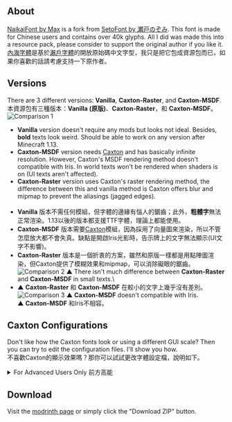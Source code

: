 ## About
[NaikaiFont by Max](https://github.com/max32002/naikaifont) is a fork from [SetoFont by 瀬戸のぞみ](https://osdn.net/projects/setofont). This font is made for Chinese users and contains over 40k glyphs. All I did was made this into a resource pack, please consider to support the original author if you like it.\
[內海字體](https://github.com/max32002/naikaifont)是基於[瀨戶字體](https://osdn.net/projects/setofont)的開放原始碼中文字型，我只是把它包成資源包而已，如果你喜歡的話請考慮支持一下原作者。

## Versions
There are 3 different versions: **Vanilla**, **Caxton-Raster**, and **Caxton-MSDF**.\
本資源包有三種版本：**Vanilla (原版)**、**Caxton-Raster**，和 **Caxton-MSDF**。
![Comparison 1](https://cdn.modrinth.com/data/EYolFDbG/images/76bf6e89e7bb75bd166cfd78cec8c41c085e8415.png)
- **Vanilla** version doesn't require any mods but looks not ideal. Besides, **bold** texts look weird. Should be able to work on any version after Minecraft 1.13.
- **Caxton-MSDF** version needs [Caxton](https://modrinth.com/mod/caxton) and has basically infinite resolution. However, Caxton's MSDF rendering method doesn't compatible with Iris. In world texts won't be rendered when shaders is on (UI texts aren't affected).
- **Caxton-Raster** version uses Caxton's raster rendering method, the difference between this and vanilla method is Caxton offers blur and mipmap to prevent the aliasings (jagged edges).
</br></br>
- **Vanilla** 版本不需任何模組，但字體的邊緣有惱人的鋸齒；此外，**粗體字**無法正常渲染。1.13以後的版本都支援TTF字體，理論上都能使用。
- **Caxton-MSDF** 版本需要[Caxton](https://modrinth.com/mod/caxton)模組，因為採用了向量圖來渲染，所以不管怎麼放大都不會失真。缺點是開啟Iris光影時，告示牌上的文字無法顯示(UI文字不影響)。
- **Caxton-Raster** 版本是一個折衷的方案，雖然和原版一樣都是用點陣圖渲染，但Caxton提供了模糊效果和mipmap，可以消除礙眼的鋸齒。
![Comparison 2](https://cdn.modrinth.com/data/EYolFDbG/images/acaae3163fe5e64f838e26b5f3deb2d67693fa70.png)
▲ There isn't much difference between **Caxton-Raster** and **Caxton-MSDF** in small texts.\
- ▲ **Caxton-Raster** 和 **Caxton-MSDF** 在較小的文字上幾乎沒有差別。
![Comparison 3](https://cdn.modrinth.com/data/EYolFDbG/images/afa1b69a62e1d70a67398038c0d01f0da630f86c.png)
▲ **Caxton-MSDF** doesn't compatible with Iris.\
▲ **Caxton-MSDF** 和Iris不相容。

## Caxton Configurations
Don't like how the Caxton fonts look or using a different GUI scale? Then you can try to edit the configuration files. I'll show you how.\
不喜歡Caxton的顯示效果嗎？那你可以試試更改字體設定檔，說明如下。

<details>
<summary>For Advanced Users Only 前方高能</summary>
This is basically copy pasted from Caxton's mod page but with some extra explanation.

## assets/minecraft/font/default.json
```json
"blur": true
```
![Config 4](https://cdn.modrinth.com/data/EYolFDbG/images/65a282b3a87c61a61f4fd8502959ccefc328ff9e.png)
Only has an effect on raster tech. If true, texels in the glyph bitmap will be interpolated.

```json
"scale_factor": 1.1,
"shadow_offset": 0.5,
"shift": [0, -0.3]
```
Control the glyph size, shadow size and glyph offset.

```json
"the_font_designer_couldnt_be_assed_to_make_an_italic_variant_so_slant_the_text": 1056964608
```
Automatically generating italic fonts. I think this is a joke made by the author, you need to convert float32 to int32 yourself then Caxton will convert it back (what the heck?). There is a dirty way to get the int number you want via Python:
```python
import struct
# change 0.5 to whatever you want
slant = 0.5 
# the output should be 1056964608
print(struct.unpack('!i', struct.pack('!f', slant))[0])
```

## assets/caxton/textures/font/NaikaiFont-Light.ttf.json and NaikaiFont-Bold.ttf.json
```json
"margin": 4
```
The number of pixels to leave around the glyph bounding box on each side. Should be "range ≤ margin ≤ 255".\
Honestly, I don't even know what it does. I have tried to set it to different numbers, but nothing happened.

```json
"range": 4
```
The width of the range around the glyph between the minimum and maximum representable signed distances. This is a positive integer no greater than 255. This also determines the width of the border drawn for glowing sign text.

```json
"max_mipmap": 2
```
![Config 1](https://cdn.modrinth.com/data/EYolFDbG/images/fe9537120ef5f61191cf7a4a476006239c2f6ede.png)
![Config 2](https://cdn.modrinth.com/data/EYolFDbG/images/b944367f63954374d3d255aed0bedd41819f1c18.png)
The maximum mipmap level (0 – 4). This is pointless to set if you’re using the MSDF rendering tech. However, it can be useful for non-pixel fonts when you’re using the raster rendering tech.\
Higher values mean lower resolution for small texts, which means less aliasings. However, some unwanted artifact may occur. Note there is a strange line under the glyph "一" in the mipmap level 4 picture.

```json
"shrinkage": 16.0
```
![Config 3](https://cdn.modrinth.com/data/EYolFDbG/images/ea70e6afe1398b9f01412ed900466d3794986d03.png)
The number of font units corresponding to each pixel in the texture atlas. This can be set to a high value if using the "msdf" font rendering tech. If you’re using "raster", then you should set this to a lower value.

```json
"tech": "raster"
```
Specifies whether to use the MSDF-based rendering method ("msdf") or to use glyph bitmaps ("raster" – EXPERIMENTAL). "msdf" is recommended for most fonts, but "raster" is more suitable for pixel fonts. In addition, only "raster" is fully compatible with Iris Shaders – text in MSDF fonts will not show up inside the world if a shader is loaded.

</details>

## Download
Visit the [modrinth page](https://modrinth.com/resourcepack/naikai-font) or simply click the "Download ZIP" button.